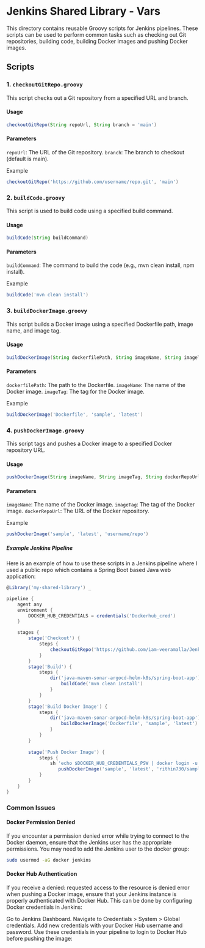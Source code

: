# Jenkins Shared Library - Vars

This directory contains reusable Groovy scripts for Jenkins pipelines. These scripts can be used to perform common tasks such as checking out Git repositories, building code, building Docker images and pushing Docker images.

## Scripts

### 1. `checkoutGitRepo.groovy`
This script checks out a Git repository from a specified URL and branch.

#### Usage
```groovy
checkoutGitRepo(String repoUrl, String branch = 'main')
```
#### Parameters
`repoUrl`: The URL of the Git repository.
`branch`: The branch to checkout (default is main).

Example

```groovy
checkoutGitRepo('https://github.com/username/repo.git', 'main')
```

### 2. `buildCode.groovy`
This script is used to build code using a specified build command.

#### Usage
```groovy
buildCode(String buildCommand)
```
#### Parameters
`buildCommand`: The command to build the code (e.g., mvn clean install, npm install).

Example

```groovy
buildCode('mvn clean install')
```
### 3. `buildDockerImage.groovy`
This script builds a Docker image using a specified Dockerfile path, image name, and image tag.

#### Usage
```groovy
buildDockerImage(String dockerfilePath, String imageName, String imageTag)
```
#### Parameters
`dockerfilePath`: The path to the Dockerfile.
`imageName`: The name of the Docker image.
`imageTag`: The tag for the Docker image.

Example

```groovy
buildDockerImage('Dockerfile', 'sample', 'latest')
```

### 4. `pushDockerImage.groovy`
This script tags and pushes a Docker image to a specified Docker repository URL.

#### Usage
```groovy
pushDockerImage(String imageName, String imageTag, String dockerRepoUrl)
```
#### Parameters
`imageName`: The name of the Docker image.
`imageTag`: The tag of the Docker image.
`dockerRepoUrl`: The URL of the Docker repository.

Example

```groovy
pushDockerImage('sample', 'latest', 'username/repo')
```

##### Example Jenkins Pipeline
Here is an example of how to use these scripts in a Jenkins pipeline where I used a public repo which contains a Spring Boot based Java web application:

```groovy
@Library('my-shared-library') _

pipeline {
    agent any
    environment {
        DOCKER_HUB_CREDENTIALS = credentials('Dockerhub_cred')
    }

    stages {
        stage('Checkout') {
            steps {
                checkoutGitRepo('https://github.com/iam-veeramalla/Jenkins-Zero-To-Hero.git', 'main')
            }
        }
        stage('Build') {
            steps {
                dir('java-maven-sonar-argocd-helm-k8s/spring-boot-app') {
                    buildCode('mvn clean install')
                }
            }
        }
        stage('Build Docker Image') {
            steps {
                dir('java-maven-sonar-argocd-helm-k8s/spring-boot-app') {
                    buildDockerImage('Dockerfile', 'sample', 'latest')
                }
            }
        }
  
        stage('Push Docker Image') {
            steps {
                sh 'echo $DOCKER_HUB_CREDENTIALS_PSW | docker login -u $DOCKER_HUB_CREDENTIALS_USR --password-stdin'
                   pushDockerImage('sample', 'latest', 'rithin730/sample')
            }
        }
    }
}
```

### Common Issues
#### Docker Permission Denied
If you encounter a permission denied error while trying to connect to the Docker daemon, ensure that the Jenkins user has the appropriate permissions. You may need to add the Jenkins user to the docker group:

```sh
sudo usermod -aG docker jenkins
```

#### Docker Hub Authentication
If you receive a denied: requested access to the resource is denied error when pushing a Docker image, ensure that your Jenkins instance is properly authenticated with Docker Hub. This can be done by configuring Docker credentials in Jenkins:

Go to Jenkins Dashboard.
Navigate to Credentials > System > Global credentials.
Add new credentials with your Docker Hub username and password.
Use these credentials in your pipeline to login to Docker Hub before pushing the image:


